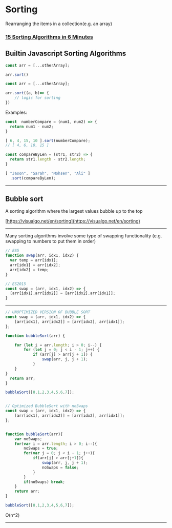 # Sorting

Rearranging the items in a collection(e.g. an array)

### [15 Sorting Algorithms in 6 Minutes](https://www.youtube.com/watch?v=kPRA0W1kECg)




## Builtin Javascript Sorting Algorithms

```javascript
const arr = [...otherArray];

arr.sort()
```
```javascript
const arr = [...otherArray];

arr.sort((a, b)=> {
    // logic for sorting
})
```
Examples:
```javascript
const  numberCompare = (num1, num2) => {
  return num1 - num2;
}

[ 6, 4, 15, 10 ].sort(numberCompare);
// [ 4, 6, 10, 15 ]
```

```javascript
const compareByLen = (str1, str2) => {
  return str1.length - str2.length;
}

[ "Jason", "Sarah", "Mohsen", "Ali" ]
  .sort(compareByLen);
```

<hr />

## Bubble sort

A sorting algorithm where the largest values bubble up to the top

[https://visualgo.net/en/sorting](https://visualgo.net/en/sorting)

<hr />
Many sorting algorithms involve some type of swapping functionality (e.g. swapping to numbers to put them in order)

```javascript
// ES5
function swap(arr, idx1, idx2) {
  var temp = arr[idx1];
  arr[idx1] = arr[idx2];
  arr[idx2] = temp;
}

// ES2015
const swap = (arr, idx1, idx2) => {
  [arr[idx1],arr[idx2]] = [arr[idx2],arr[idx1]];
}
```

<hr />

```javascript
// UNOPTIMIZED VERSION OF BUBBLE SORT
const swap = (arr, idx1, idx2) => {
    [arr[idx1], arr[idx2]] = [arr[idx2], arr[idx1]];
};

function bubbleSort(arr) {

    for (let i = arr.length; i > 0; i--) {
        for (let j = 0; j < i - 1; j++) {
            if (arr[j] > arr[j + 1]) {
                swap(arr, j, j + 1);
            }
    }
}
  return arr;
}

bubbleSort([8,1,2,3,4,5,6,7]);
```


```javascript

// Optimized BubbleSort with noSwaps
const swap = (arr, idx1, idx2) => {
    [arr[idx1], arr[idx2]] = [arr[idx2], arr[idx1]];
};


function bubbleSort(arr){
    var noSwaps;
    for(var i = arr.length; i > 0; i--){
        noSwaps = true;
        for(var j = 0; j < i - 1; j++){
            if(arr[j] > arr[j+1]){
                swap(arr, j, j + 1);
                noSwaps = false;
            }
        }
        if(noSwaps) break;
    }
    return arr;
}

bubbleSort([8,1,2,3,4,5,6,7]);
```

O(n^2)

<hr />